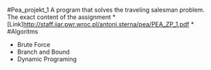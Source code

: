 #Pea_projekt_1
A program that solves the traveling salesman problem.\
The exact content of the assignment * [Link]<http://staff.iiar.pwr.wroc.pl/antoni.sterna/pea/PEA_ZP_1.pdf> *
#Algoritms
* Brute Force
* Branch and Bound
* Dynamic Programing